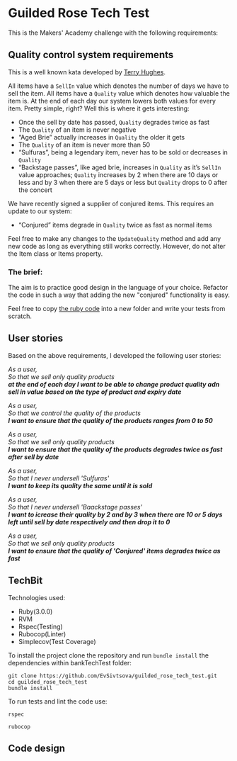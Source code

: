 # Guilded Rose Tech Test

This is the Makers' Academy challenge with the following requirements:

## Quality control system requirements

This is a well known kata developed by [Terry Hughes](http://iamnotmyself.com/2011/02/13/refactor-this-the-gilded-rose-kata/). 


All items have a `SellIn` value which denotes the number of days we have to sell the item. All items have a `Quality` value which denotes how valuable the item is. At the end of each day our system lowers both values for every item. Pretty simple, right? Well this is where it gets interesting:

* Once the sell by date has passed, `Quality` degrades twice as fast
* The `Quality` of an item is never negative
* “Aged Brie” actually increases in `Quality` the older it gets
* The `Quality` of an item is never more than 50
* “Sulfuras”, being a legendary item, never has to be sold or decreases in `Quality`
* “Backstage passes”, like aged brie, increases in `Quality` as it’s `SellIn` value approaches; `Quality` increases by 2 when there are 10 days or less and by 3 when there are 5 days or less but `Quality` drops to 0 after the concert

We have recently signed a supplier of conjured items. This requires an update to our system:

* “Conjured” items degrade in `Quality` twice as fast as normal items

Feel free to make any changes to the `UpdateQuality` method and add any new code as long as everything still works correctly. However, do not alter the Item class or Items property.

### The brief:

The aim is to practice good design in the language of your choice. Refactor the code in such a way that adding the new "conjured" functionality is easy.

Feel free to copy [the ruby code](https://github.com/emilybache/GildedRose-Refactoring-Kata/blob/main/ruby/gilded_rose.rb) into a new folder and write your tests from scratch.

## User stories

Based on the above requirements, I developed the following user stories:

_As a user,_<br>
_So that we sell only quality products_<br>
**_at the end of each day I want to be able to change product quality adn sell in value based on the type of product and expiry date_**

_As a user,_<br>
_So that we control the quality of the products_<br>
**_I want to ensure that the quality of the products ranges from 0 to 50_**

_As a user,_<br>
_So that we sell only quality products_<br>
**_I want to ensure that the quality of the products degrades twice as fast after sell by date_**

_As a user,_<br>
_So that I never undersell 'Sulfuras'_<br>
**_I want to keep its quality the same until it is sold_**

_As a user,_<br>
_So that I never undersell 'Baackstage passes'_<br>
**_I want to icrease their quality by 2 and by 3 when there are 10 or 5 days left until sell by date respectively and then drop it to 0_**

_As a user,_<br>
_So that we sell only quality products_<br>
**_I want to ensure that the quality of 'Conjured' items degrades twice as fast_**

## TechBit

Technologies used: 
* Ruby(3.0.0)
* RVM
* Rspec(Testing)
* Rubocop(Linter)
* Simplecov(Test Coverage)

To install the project clone the repository and run `bundle install` the dependencies within bankTechTest folder:

```
git clone https://github.com/EvSivtsova/guilded_rose_tech_test.git
cd guilded_rose_tech_test
bundle install
```

To run tests and lint the code use:

`rspec`

`rubocop`

## Code design
